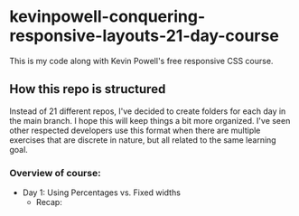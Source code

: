 # kevinpowell-conquering-responsive-layouts-21-day-course
 This is my code along with Kevin Powell's free responsive CSS course.

## How this repo is structured

Instead of 21 different repos, I've decided to create folders for each day in the main branch. I hope this will keep things a bit more organized. I've seen other respected developers use this format when there are multiple exercises that are discrete in nature, but all related to the same learning goal.

### Overview of course:
- Day 1: Using Percentages vs. Fixed widths
  - Recap: 